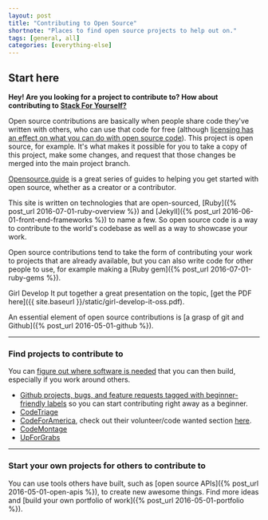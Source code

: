 ```yaml
---
layout: post
title: "Contributing to Open Source"
shortnote: "Places to find open source projects to help out on."
tags: [general, all]
categories: [everything-else]
---
```


## Start here

**Hey! Are you looking for a project to contribute to? How about contributing to [Stack For Yourself?](https://github.com/mindplace/stack-for-yourself)**

Open source contributions are basically when people share code they've written with others, who can use that code for free (although [licensing has an effect on what you can do with open source code](https://en.wikipedia.org/wiki/Comparison_of_free_and_open-source_software_licenses)). This project is open source, for example. It's what makes it possible for you to take a copy of this project, make some changes, and request that those changes be merged into the main project branch.

[Opensource.guide](https://opensource.guide/) is a great series of guides to helping you get started with open source, whether as a creator or a contributor.

This site is written on technologies that are open-sourced, [Ruby]({% post_url 2016-07-01-ruby-overview %}) and [Jekyll]({% post_url 2016-06-01-front-end-frameworks %}) to name a few. So open source code is a way to contribute to the world's codebase as well as a way to showcase your work.

Open source contributions tend to take the form of contributing your work to projects that are already available, but you can also write code for other people to use, for example making a [Ruby gem]({% post_url 2016-07-01-ruby-gems %}).

Girl Develop It put together a great presentation on the topic, [get the PDF here]({{ site.baseurl }}/static/girl-develop-it-oss.pdf).

An essential element of open source contributions is [a grasp of git and Github]({% post_url 2016-05-01-github %}).

<hr>

### Find projects to contribute to
You can [figure out where software is needed](https://medium.com/making-lost-my-name/the-scent-of-software-3bba0d9ab36e#.alat0k7z7) that you can then build, especially if you work around others.

* [Github projects, bugs, and feature requests tagged with beginner-friendly labels](https://github.com/lucev/beginner-friendly) so you can start contributing right away as a beginner.
* [CodeTriage](http://www.codetriage.com/)
* [CodeForAmerica](https://www.codeforamerica.org/), check out their volunteer/code wanted section [here](https://www.codeforamerica.org/geeks/civicissues).
* [CodeMontage](https://www.codemontage.com/)
* [UpForGrabs](http://up-for-grabs.net/#/)

<hr>

### Start your own projects for others to contribute to
You can use tools others have built, such as [open source APIs]({% post_url 2016-05-01-open-apis %}), to create new awesome things. Find more ideas and [build your own portfolio of work]({% post_url 2016-05-01-portfolio %}).

